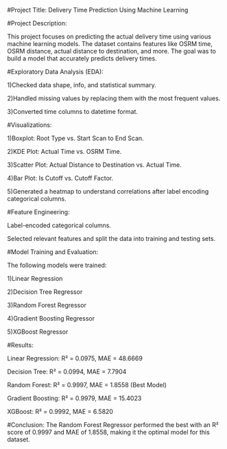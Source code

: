 #Project Title: Delivery Time Prediction Using Machine Learning



#Project Description:

This project focuses on predicting the actual delivery time using various machine learning models. The dataset contains features like OSRM time, OSRM distance, actual distance to destination, and more. The goal was to build a model that accurately predicts delivery 
times.

#Exploratory Data Analysis (EDA):

1)Checked data shape, info, and statistical summary.


2)Handled missing values by replacing them with the most frequent values.


3)Converted time columns to datetime format.


#Visualizations:

1)Boxplot: Root Type vs. Start Scan to End Scan.


2)KDE Plot: Actual Time vs. OSRM Time.


3)Scatter Plot: Actual Distance to Destination vs. Actual Time.


4)Bar Plot: Is Cutoff vs. Cutoff Factor.


5)Generated a heatmap to understand correlations after label encoding categorical columns.


#Feature Engineering:

Label-encoded categorical columns.

Selected relevant features and split the data into training and testing sets.


#Model Training and Evaluation:


The following models were trained:


1)Linear Regression


2)Decision Tree Regressor


3)Random Forest Regressor


4)Gradient Boosting Regressor


5)XGBoost Regressor


#Results:

Linear Regression: R² = 0.0975, MAE = 48.6669


Decision Tree: R² = 0.0994, MAE = 7.7904


Random Forest: R² = 0.9997, MAE = 1.8558 (Best Model)


Gradient Boosting: R² = 0.9979, MAE = 15.4023


XGBoost: R² = 0.9992, MAE = 6.5820


#Conclusion:
The Random Forest Regressor performed the best with an R² score of 0.9997 and MAE of 1.8558, making it the optimal model for this dataset.
